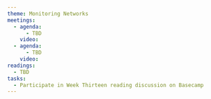 ```yaml
---
theme: Monitoring Networks
meetings:
  - agenda:
      - TBD
    video:
  - agenda:
      - TBD
    video:
readings:
  - TBD
tasks:
  - Participate in Week Thirteen reading discussion on Basecamp
---
```

